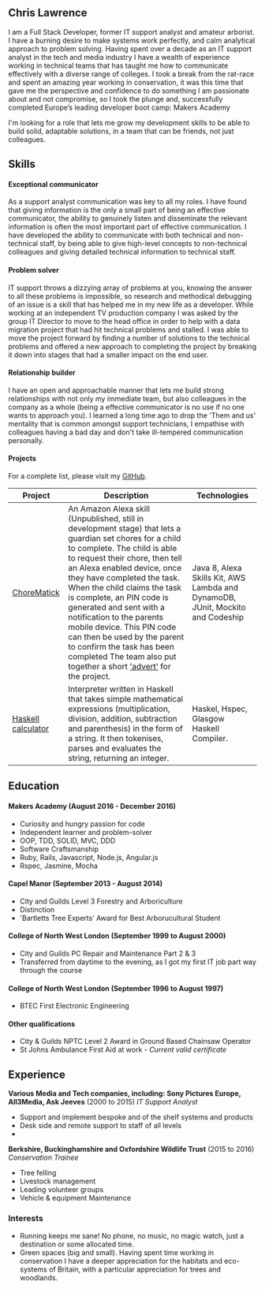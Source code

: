 ## Chris Lawrence

I am a Full Stack Developer, former IT support analyst and amateur arborist. I have a burning desire to make systems work perfectly, and calm analytical approach to problem solving.
Having spent over a decade as an IT support analyst in the tech and media industry I have a wealth of experience working in technical teams that has taught me how to communicate effectively with a diverse range of colleges. I took a break from the rat-race and spent an amazing year working in conservation, it was this time that gave me the perspective and confidence to do something I am passionate about and not compromise, so I took the plunge and, successfully completed Europe’s leading developer boot camp: Makers Academy

I'm looking for a role that lets me grow my development skills to be able to build solid, adaptable solutions, in a team that can be friends, not just colleagues.  

## Skills

#### Exceptional communicator

As a support analyst communication was key to all my roles. I have found that giving information is the only a small part of being an effective communicator, the ability to genuinely listen and disseminate the relevant information is often the most important part of effective communication. I have developed the ability to communicate with both technical and non-technical staff, by being able to give high-level concepts to non-technical colleagues and giving detailed technical information to technical staff.

#### Problem solver

IT support throws a dizzying array of problems at you, knowing the answer to all these problems is impossible, so research and methodical debugging of an issue is a skill that has helped me in my new life as a developer.
While working at an independent TV production company I was asked by the group IT Director to move to the head office in order to help with a data migration project that had hit technical problems and stalled. I was able to move the project forward by finding a number of solutions to the technical problems and offered a new approach to completing the project by breaking it down into stages that had a smaller impact on the end user.

#### Relationship builder

I have an open and approachable manner that lets me build strong relationships with not only my immediate team, but also colleagues in the company as a whole (being a effective communicator is no use if no one wants to approach you). I learned a long time ago to drop the 'Them and us' mentality that is common amongst support technicians, I empathise with colleagues having a bad day and don't take ill-tempered communication personally.

#### Projects

For a complete list, please visit my [GitHub](https://github.com/MrChristoff).

| Project   | Description | Technologies |
|---        |---         |---           |
| [ChoreMatick](https://github.com/ChoreMatick/ChoreMatick/tree/master/chorematick) | An Amazon Alexa skill (Unpublished, still in development stage) that lets a guardian set chores for a child to complete.  The child is able to request their chore, then tell an Alexa enabled device, once they have completed the task. When the child claims the task is complete, an PIN code is generated and sent with a notification to the parents mobile device. This PIN code can then be used by the parent to confirm the task has been completed The team also put together a short ['advert'](https://www.youtube.com/watch?v=jK6xQBi9nB4) for the project. | Java 8, Alexa Skills Kit, AWS Lambda and DynamoDB, JUnit, Mockito and Codeship |
|[Haskell calculator](https://github.com/MrChristoff/interpreter)| Interpreter written in Haskell that takes simple mathematical expressions (multiplication, division, addition, subtraction and parenthesis) in the form of a string. It then tokenises, parses and evaluates the string, returning an integer.| Haskel, Hspec,  Glasgow Haskell Compiler.|


## Education

#### Makers Academy (August 2016 - December 2016)

- Curiosity and hungry passion for code
- Independent learner and problem-solver
- OOP, TDD, SOLID, MVC, DDD
- Software Craftsmanship
- Ruby, Rails, Javascript, Node.js, Angular.js
- Rspec, Jasmine, Mocha

#### Capel Manor (September 2013 - August 2014)

- City and Guilds Level 3 Forestry and Arboriculture
- Distinction
- 'Bartletts Tree Experts' Award for Best Arborucultural Student

#### College of North West London (September 1999 to August 2000)

- City and Guilds PC Repair and Maintenance Part 2 & 3
- Transferred from daytime to the evening, as I got my first IT job part way through the course

#### College of North West London (September 1996 to August 1997)
- BTEC First Electronic Engineering

#### Other qualifications

- City & Guilds NPTC Level 2 Award in Ground Based Chainsaw Operator
- St Johns Ambulance First Aid at work - *Current valid certificate*

## Experience

**Various Media and Tech companies, including: Sony Pictures Europe, All3Media, Ask Jeeves** (2000 to 2015)
*IT Support Analyst*
- Support and implement bespoke and of the shelf systems and products
- Desk side and remote support to staff of all levels
-

**Berkshire, Buckinghamshire and Oxfordshire Wildlife Trust** (2015 to 2016)
*Conservation Trainee*
- Tree felling
- Livestock management
- Leading volunteer groups
- Vehicle & equipment Maintenance

### Interests
- Running keeps me sane! No phone, no music, no magic watch, just a destination or some allocated time.
- Green spaces (big and small). Having spent time working in conservation I have a deeper appreciation for the habitats and eco-systems of Britain,
with a particular appreciation for trees and woodlands.
